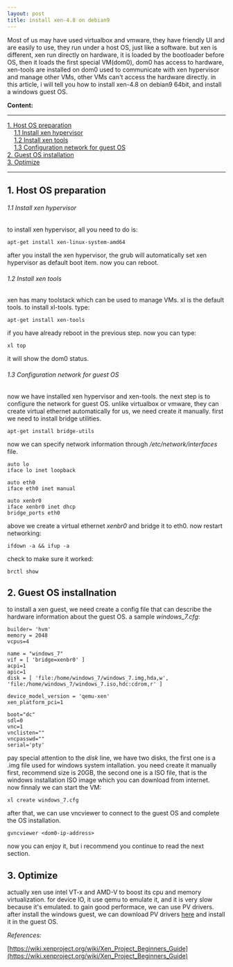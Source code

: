 ```yaml
---
layout: post
title: install xen-4.8 on debian9
---
```


Most of us may have used virtualbox and vmware, they have friendly UI and are easily to use, they run under a host OS, just like a software. but xen is different, xen run directly on hardware, it is loaded by the bootloader before OS, then it loads the first special VM(dom0), dom0 has access to hardware, xen-tools are installed on dom0 used to communicate with xen hypervisor and manage other VMs, other VMs can't access the hardware directly. in this article, i will tell you how to install xen-4.8 on debian9 64bit, and install a windows guest OS.

**Content:**  

--------------------------------------------------------------

[1. Host OS preparation](#1)  
&nbsp;&nbsp;&nbsp;&nbsp;[1.1 Install xen hypervisor](#1.1)  
&nbsp;&nbsp;&nbsp;&nbsp;[1.2 Install xen tools](#1.2)  
&nbsp;&nbsp;&nbsp;&nbsp;[1.3 Configuration network for guest OS](#1.3)  
[2. Guest OS installation](#2)    
[3. Optimize](#3)  

---------------------------------------------------------------

<h2 id="1">1. Host OS preparation</h2>
<h6 id="1.1">1.1 Install xen hypervisor</h6> 

to install xen hypervisor, all you need to do is:  
```
apt-get install xen-linux-system-amd64
```
after you install the xen hypervisor, the grub will automatically set xen hypervisor as default boot item. now you can reboot.  

<h6 id="1.2">1.2 Install xen tools</h6>

xen has many toolstack which can be used to manage VMs. xl is the default tools. to install xl-tools. type:  
```
apt-get install xen-tools
```
if you have already reboot in the previous step. now you can type:  
```
xl top
```
it will show the dom0 status.  

<h6 id="1.3">1.3 Configuration network for guest OS</h6>

now we have installed xen hypervisor and xen-tools. the next step is to configure the network for guest OS. unlike virtualbox or vmware, they can create virtual ethernet automatically for us, we need create it manually.
first we need to install bridge utilities.  
```
apt-get install bridge-utils
```
now we can specify network information through */etc/network/interfaces* file.  
```
auto lo
iface lo inet loopback

auto eth0
iface eth0 inet manual

auto xenbr0
iface xenbr0 inet dhcp
bridge_ports eth0
```
above we create a virtual ethernet *xenbr0* and bridge it to eth0.
now restart networking:  
```
ifdown -a && ifup -a
```
check to make sure it worked:  
```
brctl show
```

<h2 id="2">2. Guest OS installnation</h2>

to install a xen guest, we need create a config file that can describe the hardware information about the guest OS. a sample *windows_7.cfg*:    
```
builder= 'hvm'
memory = 2048
vcpus=4

name = "windows_7"
vif = [ 'bridge=xenbr0' ]
acpi=1
apic=1
disk = [ 'file:/home/windows_7/windows_7.img,hda,w', 'file:/home/windows_7/windows_7.iso,hdc:cdrom,r' ]

device_model_version = 'qemu-xen'
xen_platform_pci=1

boot="dc"
sdl=0
vnc=1
vnclisten=""
vncpasswd=""
serial='pty'
```
pay special attention to the *disk* line, we have two disks, the first one is a .img file used for windows system intallation. you need create it manually first, recommend size is 20GB, the second one is a ISO file, that is the windows installation ISO image which you can download from internet.  
now finnaly we can start the VM:  
```
xl create windows_7.cfg
```
after that, we can use vncviewer to connect to the guest OS and complete the OS installation.  
```
gvncviewer <dom0-ip-address>
```
now you can enjoy it, but i recommend you continue to read the next section.

<h2 id="3">3. Optimize</h2>

actually xen use intel VT-x and AMD-V to boost its cpu and memory virtualization. for device IO, it use qemu to emulate it, and it is very slow because it's emulated. to gain good performace, we can use PV drivers. after install the windows guest, we can download PV drivers [here](https://xenproject.org/developers/teams/windows-pv-drivers.html) and install it in the guest OS.

*References:*  

[https://wiki.xenproject.org/wiki/Xen_Project_Beginners_Guide](https://wiki.xenproject.org/wiki/Xen_Project_Beginners_Guide)
